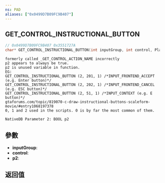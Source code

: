 ```yaml
---
ns: PAD
aliases: ["0x0499D7B09FC9B407"]
---
```

## GET_CONTROL_INSTRUCTIONAL_BUTTON

```c
// 0x0499D7B09FC9B407 0x3551727A
char* GET_CONTROL_INSTRUCTIONAL_BUTTON(int inputGroup, int control, Player p2);
```

```
formerly called _GET_CONTROL_ACTION_NAME incorrectly  
p2 appears to always be true.  
p2 is unused variable in function.  
EG:  
GET_CONTROL_INSTRUCTIONAL_BUTTON (2, 201, 1) /*INPUT_FRONTEND_ACCEPT (e.g. Enter button)*/  
GET_CONTROL_INSTRUCTIONAL_BUTTON (2, 202, 1) /*INPUT_FRONTEND_CANCEL (e.g. ESC button)*/  
GET_CONTROL_INSTRUCTIONAL_BUTTON (2, 51, 1) /*INPUT_CONTEXT (e.g. E button)*/  
gtaforums.com/topic/819070-c-draw-instructional-buttons-scaleform-movie/#entry1068197378  
0, 1 and 2 used in the scripts. 0 is by far the most common of them.  
```

```
NativeDB Parameter 2: BOOL p2
```

## 參數
* **inputGroup**: 
* **control**: 
* **p2**: 

## 返回值
